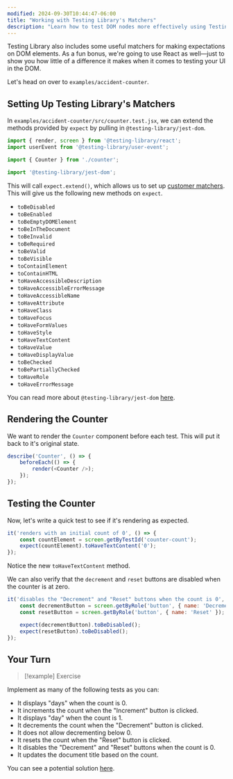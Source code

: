 ```yaml
---
modified: 2024-09-30T10:44:47-06:00
title: "Working with Testing Library's Matchers"
description: "Learn how to test DOM nodes more effectively using Testing Library's Matchers"
---
```


Testing Library also includes some useful matchers for making expectations on DOM elements. As a fun bonus, we're going to use React as well—just to show you how little of a difference it makes when it comes to testing your UI in the DOM.

Let's head on over to `examples/accident-counter`.

## Setting Up Testing Library's Matchers

In `examples/accident-counter/src/counter.test.jsx`, we can extend the methods provided by `expect` by pulling in `@testing-library/jest-dom`.

```javascript
import { render, screen } from '@testing-library/react';
import userEvent from '@testing-library/user-event';

import { Counter } from './counter';

import '@testing-library/jest-dom';
```

This will call `expect.extend()`, which allows us to set up [customer matchers](custom-matchers.md). This will give us the following new methods on `expect`.

- `toBeDisabled`
- `toBeEnabled`
- `toBeEmptyDOMElement`
- `toBeInTheDocument`
- `toBeInvalid`
- `toBeRequired`
- `toBeValid`
- `toBeVisible`
- `toContainElement`
- `toContainHTML`
- `toHaveAccessibleDescription`
- `toHaveAccessibleErrorMessage`
- `toHaveAccessibleName`
- `toHaveAttribute`
- `toHaveClass`
- `toHaveFocus`
- `toHaveFormValues`
- `toHaveStyle`
- `toHaveTextContent`
- `toHaveValue`
- `toHaveDisplayValue`
- `toBeChecked`
- `toBePartiallyChecked`
- `toHaveRole`
- `toHaveErrorMessage`

You can read more about `@testing-library/jest-dom` [here](https://github.com/testing-library/jest-dom).

## Rendering the Counter

We want to render the `Counter` component before each test. This will put it back to it's original state.

```javascript
describe('Counter', () => {
	beforeEach(() => {
		render(<Counter />);
	});
});
```

## Testing the Counter

Now, let's write a quick test to see if it's rendering as expected.

```javascript
it('renders with an initial count of 0', () => {
	const countElement = screen.getByTestId('counter-count');
	expect(countElement).toHaveTextContent('0');
});
```

Notice the new `toHaveTextContent` method.

We can also verify that the `decrement` and `reset` buttons are disabled when the counter is at zero.

```javascript
it('disables the "Decrement" and "Reset" buttons when the count is 0', () => {
	const decrementButton = screen.getByRole('button', { name: 'Decrement' });
	const resetButton = screen.getByRole('button', { name: 'Reset' });

	expect(decrementButton).toBeDisabled();
	expect(resetButton).toBeDisabled();
});
```

## Your Turn

> [!example] Exercise

Implement as many of the following tests as you can:

- It displays "days" when the count is 0.
- It increments the count when the "Increment" button is clicked.
- It displays "day" when the count is 1.
- It decrements the count when the "Decrement" button is clicked.
- It does not allow decrementing below 0.
- It resets the count when the "Reset" button is clicked.
- It disables the "Decrement" and "Reset" buttons when the count is 0.
- It updates the document title based on the count.

You can see a potential solution [here](accident-counter-solution.md).
